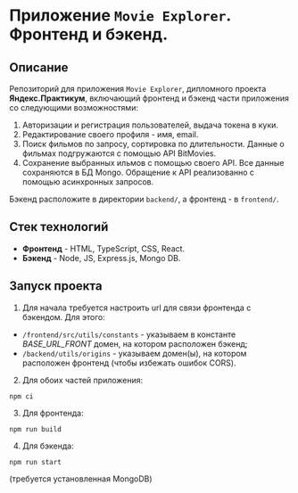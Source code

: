 # Приложение `Movie Explorer`. Фронтенд и бэкенд.

## Описание

Репозиторий для приложения `Movie Explorer`, дипломного проекта **Яндекс.Практикум**, включающий фронтенд и бэкенд части приложения со следующими возможностями:

1. Авторизации и регистрация пользователей, выдача токена в куки.
2. Редактирование своего профиля - имя, email.
3. Поиск фильмов по запросу, сортировка по длительности. Данные о фильмах подгружаются с помощью API BitMovies.
4. Сохранение выбранных ильмов с помощью своего API.
   Все данные сохраняются в БД Mongo. Обращение к API реализованно с помощью асинхронных запросов.

Бэкенд расположите в директории `backend/`, а фронтенд - в `frontend/`.

## Стек технологий

* **Фронтенд** - HTML, TypeScript, CSS, React.
* **Бэкенд** - Node, JS, Express.js, Mongo DB.
  
## Запуск проекта 

1. Для начала требуется настроить url для связи фронтенда с бэкендом.
   Для этого:

- `/frontend/src/utils/constants` - указываем в константе _BASE_URL_FRONT_ домен, на котором расположен бэкенд;
- `/backend/utils/origins` - указываем домен(ы), на котором расположен фронтенд (чтобы избежать ошибок CORS).

2. Для обоих частей приложения:

```
npm ci
```

3. Для фронтенда:

```
npm run build
```

4. Для бэкенда:
```
npm run start
```
(требуется установленная MongoDB)
